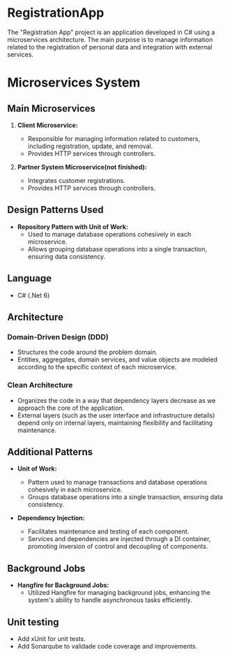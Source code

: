 # RegistrationApp
 The "Registration App" project is an application developed in C# using a microservices architecture. The main purpose is to manage information related to the registration of personal data and integration with external services.

# Microservices System

## Main Microservices

1. **Client Microservice:**
   - Responsible for managing information related to customers, including registration, update, and removal.
   - Provides HTTP services through controllers.

2. **Partner System Microservice(not finished):**
   - Integrates customer registrations.
   - Provides HTTP services through controllers.

## Design Patterns Used

- **Repository Pattern with Unit of Work:**
  - Used to manage database operations cohesively in each microservice.
  - Allows grouping database operations into a single transaction, ensuring data consistency.

## Language

- C# (.Net 6)

## Architecture

### Domain-Driven Design (DDD)

- Structures the code around the problem domain.
- Entities, aggregates, domain services, and value objects are modeled according to the specific context of each microservice.

### Clean Architecture

- Organizes the code in a way that dependency layers decrease as we approach the core of the application.
- External layers (such as the user interface and infrastructure details) depend only on internal layers, maintaining flexibility and facilitating maintenance.

## Additional Patterns

- **Unit of Work:**
  - Pattern used to manage transactions and database operations cohesively in each microservice.
  - Groups database operations into a single transaction, ensuring data consistency.

- **Dependency Injection:**
  - Facilitates maintenance and testing of each component.
  - Services and dependencies are injected through a DI container, promoting inversion of control and decoupling of components.

## Background Jobs

- **Hangfire for Background Jobs:**
  - Utilized Hangfire for managing background jobs, enhancing the system's ability to handle asynchronous tasks efficiently.

## Unit testing
- Add xUnit for unit tests.
- Add Sonarqube to validade code coverage and improvements.
